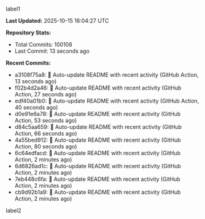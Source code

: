 
label1 
<!-- ACTIVITY_START -->
**Last Updated:** 2025-10-15 16:04:27 UTC

**Repository Stats:**
- Total Commits: 100108
- Last Commit: 13 seconds ago

**Recent Commits:**
- a3108f75a8: 🤖 Auto-update README with recent activity (GitHub Action, 13 seconds ago)
- f02b4d2a46: 🤖 Auto-update README with recent activity (GitHub Action, 27 seconds ago)
- edf40a01b0: 🤖 Auto-update README with recent activity (GitHub Action, 40 seconds ago)
- d0e91e6a78: 🤖 Auto-update README with recent activity (GitHub Action, 53 seconds ago)
- d84c5aa659: 🤖 Auto-update README with recent activity (GitHub Action, 66 seconds ago)
- 4a55bed912: 🤖 Auto-update README with recent activity (GitHub Action, 80 seconds ago)
- 6c64edfacd: 🤖 Auto-update README with recent activity (GitHub Action, 2 minutes ago)
- 6d6826ad1c: 🤖 Auto-update README with recent activity (GitHub Action, 2 minutes ago)
- 7eb448c6fa: 🤖 Auto-update README with recent activity (GitHub Action, 2 minutes ago)
- cb9d92b1a9: 🤖 Auto-update README with recent activity (GitHub Action, 2 minutes ago)
<!-- ACTIVITY_END -->

label2
